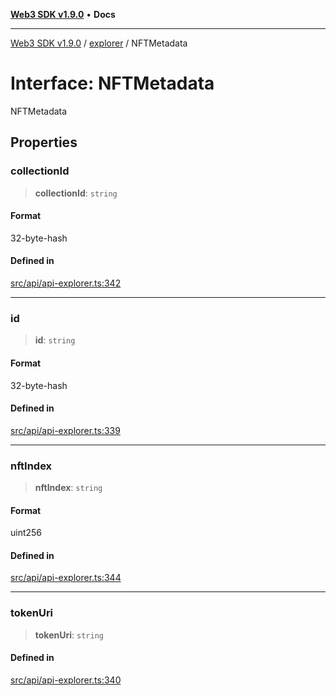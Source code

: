 [**Web3 SDK v1.9.0**](../../../README.md) • **Docs**

***

[Web3 SDK v1.9.0](../../../globals.md) / [explorer](../README.md) / NFTMetadata

# Interface: NFTMetadata

NFTMetadata

## Properties

### collectionId

> **collectionId**: `string`

#### Format

32-byte-hash

#### Defined in

[src/api/api-explorer.ts:342](https://github.com/Mystic-Nayy/alephium-web3/blob/ee41f5e0e7d7fb0b155fe62f05b2ac03772895ca/packages/web3/src/api/api-explorer.ts#L342)

***

### id

> **id**: `string`

#### Format

32-byte-hash

#### Defined in

[src/api/api-explorer.ts:339](https://github.com/Mystic-Nayy/alephium-web3/blob/ee41f5e0e7d7fb0b155fe62f05b2ac03772895ca/packages/web3/src/api/api-explorer.ts#L339)

***

### nftIndex

> **nftIndex**: `string`

#### Format

uint256

#### Defined in

[src/api/api-explorer.ts:344](https://github.com/Mystic-Nayy/alephium-web3/blob/ee41f5e0e7d7fb0b155fe62f05b2ac03772895ca/packages/web3/src/api/api-explorer.ts#L344)

***

### tokenUri

> **tokenUri**: `string`

#### Defined in

[src/api/api-explorer.ts:340](https://github.com/Mystic-Nayy/alephium-web3/blob/ee41f5e0e7d7fb0b155fe62f05b2ac03772895ca/packages/web3/src/api/api-explorer.ts#L340)
